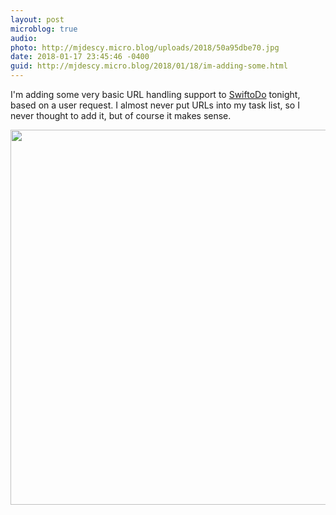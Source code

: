 ```yaml
---
layout: post
microblog: true
audio: 
photo: http://mjdescy.micro.blog/uploads/2018/50a95dbe70.jpg
date: 2018-01-17 23:45:46 -0400
guid: http://mjdescy.micro.blog/2018/01/18/im-adding-some.html
---
```

I'm adding some very basic URL handling support to [SwiftoDo](http://swiftodoapp.com) tonight, based on a user request. I almost never put URLs into my task list, so I never thought to add it, but of course it makes sense.

<img src="http://mjdescy.micro.blog/uploads/2018/50a95dbe70.jpg" width="600" height="600" />
